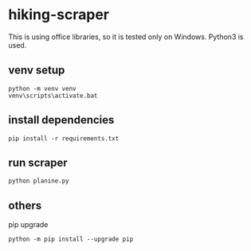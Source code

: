 # hiking-scraper

This is using office libraries, so it is tested only on Windows.
Python3 is used.

## venv setup

```
python -m venv venv
venv\scripts\activate.bat
```

## install dependencies

```
pip install -r requirements.txt
```

## run scraper

```
python planine.py
```

## others  

pip upgrade  
```
python -m pip install --upgrade pip
```
